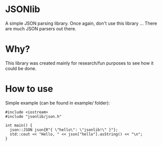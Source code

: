 # JSONlib
A simple JSON parsing library.
Once again, don't use this library ... There are much JSON parsers out there.

# Why?
This library was created mainly for research/fun purposes to see how it could be done.

# How to use
Simple example (can be found in example/ folder):

    #include <iostream>
    #include "jsonlib/json.h"

    int main() {
      json::JSON json{R"{ \"hello\": \"jsonlib!\" }"};
      std::cout << "Hello, " << json["hello"].asString() << "\n";
    }
